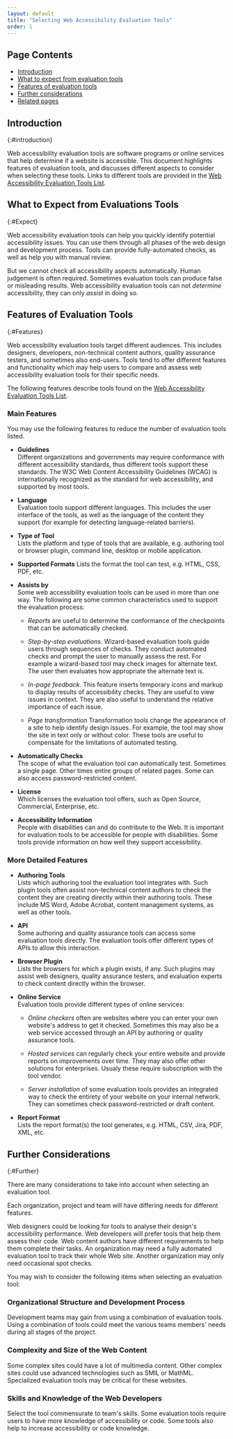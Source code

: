 ```yaml
---
layout: default
title: "Selecting Web Accessibility Evaluation Tools"
order: 1
---
```


## Page Contents

-   [Introduction](#introduction)
-   [What to expect from evaluation tools](#expect)
-   [Features of evaluation tools](#features)
-  [Further considerations](#further)
-   [Related pages](#related)


## Introduction
{:#introduction}

Web accessibility evaluation tools are software programs or online services that help determine if a website is accessible. This document highlights features of evaluation tools, and discusses different aspects to consider when selecting these tools. Links to different tools are provided in the [Web Accessibility Evaluation Tools List](https://www.w3.org/WAI/ER/tools/).

## What to Expect from Evaluations Tools
{:#Expect}

Web accessibility evaluation tools can help you quickly identify potential accessibility issues. You can use them through all phases of the web design and development process. Tools can provide fully-automated checks, as well as help you with manual review.

But we cannot check all accessibility aspects automatically. Human judgement is often required. Sometimes evaluation tools can produce false or misleading results. Web accessibility evaluation tools can not *determine* accessibility, they can only *assist* in doing so.

## Features of Evaluation Tools
{:#Features}

Web accessibility evaluation tools target different audiences. This includes designers, developers, non-technical content authors, quality assurance testers, and sometimes also end-users. Tools tend to offer different features and functionality which may help users to compare and assess web accessibility evaluation tools for their specific needs.

The following features describe tools found on the [Web Accessibility Evaluation Tools List](https://www.w3.org/WAI/ER/tools/). 

### Main Features

You may use the following features to reduce the number of evaluation tools listed.

* **Guidelines**  
Different organizations and governments may require conformance with different accessibility standards, thus different tools support these standards. The W3C Web Content Accessibility Guidelines (WCAG) is internationally recognized as the standard for web accessibility, and supported by most tools.

* **Language**  
Evaluation tools support different languages. This includes the user interface of the tools, as well as the language of the content they support (for example for detecting language-related barriers).

* **Type of Tool**  
Lists the platform and type of tools that are available, e.g. authoring tool or browser plugin, command line, desktop or mobile application.

* **Supported Formats** 
Lists the format the tool can test, e.g. HTML, CSS, PDF, etc.

* **Assists by**  
Some web accessibility evaluation tools can be used in more than one way. The following are some common characteristics used to support the evaluation process:

  * *Reports* are useful to determine the conformance of the checkpoints that can be automatically checked.
  
  * *Step-by-step evaluations*. Wizard-based evaluation tools guide users through sequences of checks. They conduct automated checks and prompt the user to manually assess the rest. For example a wizard-based tool may check images for alternate text. The user then evaluates how appropriate the alternate text is.

  * *In-page feedback*. This feature inserts temporary icons and markup to display results of accessibility checks. They are useful to view issues in context. They are also useful to understand the relative importance of each issue.

  * *Page transformation* Transformation tools change the appearance of a site to help identify design issues. For example, the tool may show the site in text only or without color. These tools are useful to compensate for the limitations of automated testing.

* **Automatically Checks**  
The scope of what the evaluation tool can automatically test. Sometimes a single page. Other times entire groups of related pages. Some can also access password-restricted content.

* **License**  
Which licenses the evaluation tool offers, such as Open Source, Commercial, Enterprise, etc.

* **Accessibility Information**  
People with disabilities can and do contribute to the Web. It is important for evaluation tools to be accessible for people with disabilities. Some tools provide information on how well they support accessibility.

### More Detailed Features

* **Authoring Tools**  
Lists which authoring tool the evaluation tool integrates with. Such plugin tools often assist non-technical content authors to check the content they are creating directly within their authoring tools. These include MS Word, Adobe Acrobat, content management systems, as well as other tools.

* **API**  
Some authoring and quality assurance tools can access some evaluation tools directly. The evaluation tools offer different types of APIs to allow this interaction. 

* **Browser Plugin**  
Lists the browsers for which a plugin exists, if any. Such plugins may assist web designers, quality assurance testers, and evaluation experts to check content directly within the browser.

* **Online Service**  
Evaluation tools provide different types of online services:

  * *Online checkers* often are websites where you can enter your own website's address to get it checked. Sometimes this may also be a web service accessed through an API by authoring or quality assurance tools.
  
  * *Hosted services* can regularly check your entire website and provide reports on improvements over time. They may also offer other solutions for enterprises. Usualy these require subscription with the tool vendor.
  
  * *Server installation* of some evaluation tools provides an integrated way to check the entirety of your website on your internal network. They can sometimes check password-restricted or draft content. 

* **Report Format**  
Lists the report format(s) the tool generates, e.g. HTML, CSV, Jira, PDF, XML, etc. 

## Further Considerations
{:#Further}

There are many considerations to take into account when selecting an evaluation tool.

Each organization, project and team will have differing needs for different features.

Web designers could be looking for tools to analyse their design's accessibility performance. Web developers will prefer tools that help them assess their code. Web content authors have different requirements to help them complete their tasks. An organization may need a fully automated evaluation tool to track their whole Web site. Another organization may only need occasional spot checks.

You may wish to consider the following items when selecting an evaluation tool:

### Organizational Structure and Development Process

Development teams may gain from using a combination of evaluation tools. Using a combination of tools could meet the various teams members' needs during all stages of the project.

### Complexity and Size of the Web Content

Some complex sites could have a lot of multimedia content. Other complex sites could use advanced technologies such as SMIL or MathML. Specialized evaluation tools may be critical for these websites. 

### Skills and Knowledge of the Web Developers

Select the tool commensurate to team's skills. Some evaluation tools require users to have more knowledge of accessibility or code. Some tools also help to increase accessibility or code knowledge.
